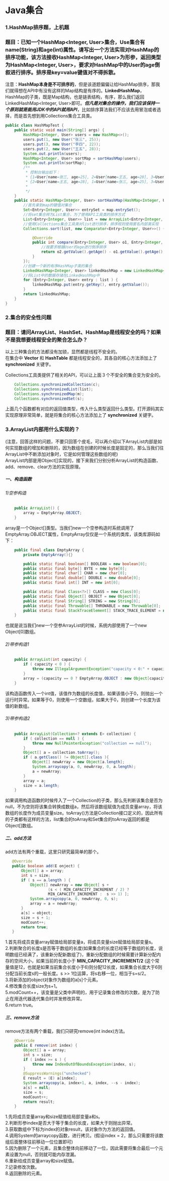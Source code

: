 # Java集合  

### 1.HashMap排序题，上机题  
### 题目：已知一个HashMap<Integer, User>集合，Use集合有name(String)和age(int)属性。请写出一个方法实现对HashMap的排序功能，该方法接收HashMap<Integer, User>为形参，返回类型为HashMap<Integer, User>，要求对HashMap中的User的age倒叙进行排序。排序是key=value键值对不得拆散。  
  
  注意：__HashMap本身是不可排序的__，但是该道题偏偏让给HashMap排序，那我们就得想在API中有没有这样的Map结构是有序的。__LinkedHashMap__，HashMap的子类，既是Map结构，也是链表结构，有序，那么我们返回LinkedHashMap<Integer, User>即可。___但凡是对集合的操作，我们应该保持一个原则就是能用JDK中的API就用API___，比如排序算法我们不应该去用冒泡或者选择，而是首先想到用Collections集合工具类。  
```java
public class HashMapTest {
	public static void main(String[] args) {
		HashMap<Integer, User> users = new HashMap<>();
		users.put(1, new User("张三", 25));
		users.put(3, new User("李四", 22));
		users.put(2, new User("王五", 28));
		System.out.println(users);
		HashMap<Integer, User> sortMap = sortHashMap(users);
		System.out.println(sortMap);	
		/**
		 * 控制台输出如下：  
		 * {1=User[name=张三, age=25], 2=User[name=王五, age=28], 3=User[name=李四, age=22]}  
		 * {2=User[name=王五, age=28], 1=User[name=张三, age=25], 3=User[name=李四, age=22]}  
		 * 
		 */
	}
	public static HashMap<Integer, User> sortHashMap(HashMap<Integer, User> map) {
		//首先拿到map的键值对集合
		Set<Entry<Integer, User>> entrySet = map.entrySet();
		//将set集合转为List集合，为了使用API工具类的排序方式
		List<Entry<Integer, User>> list = new ArrayList<Entry<Integer, User>>(entrySet);
		//使用Collections集合工具类对list进行排序，排序规则使用匿名内部类实现
		Collections.sort(list, new Comparator<Entry<Integer, User>>() {

			@Override
			public int compare(Entry<Integer, User> o1, Entry<Integer, User> o2) {
				//按要求根据User的age进行倒序排序
				return o2.getValue().getAge() - o1.getValue().getAge();
			}
		});
		//创建一个新的有序HashMap子类的集合
		LinkedHashMap<Integer, User> linkedHashMap = new LinkedHashMap<Integer, User>();
		//将List中的数据存储在LinkedHashMap中
		for (Entry<Integer, User> entry : list ) {
			linkedHashMap.put(entry.getKey(), entry.getValue());
		}
		return linkedHashMap;
	}
}
```  
  
### 2.集合的安全性问题  
### 题目：请问ArrayList、HashSet、HashMap是线程安全的吗？如果不是我想要线程安全的聚合怎么办？  
  
  以上三种集合的方法都没有加锁，显然都是线程不安全的。  
  在集合中 __Vector__ 和 __HashTable__ 都是线程安全的，其各自的核心方法添加上了 __synchronized__ 关键字。  

  Collections工具类提供了相关的API，可以让上面３个不安全的集合变为安全的。  
```java
	Collections.synchronizedCollection(c);
	Collections.synchronizedList(list);
	Collections.synchronizedMap(m);
	Collections.synchronizedSet(s);
```  
上面几个函数都有对应的返回值类型，传入什么类型返回什么类型。打开源码其实实现原理非常简单，就是将集合的核心方法添加上了 __synchronized__ 关键字。  
  
### 3.ArrayList内部用什么实现的？
  
  (注意，回答这样的问题，不要只回答个皮毛，可以再介绍以下ArrayList内部是如何实现数组的增加和删除的，因为数组在创建的时候长度是固定的，那么当我们往ArrayList中不断添加对象时，它是如何管理这些数组的呢)  
  ArrayList内部是用Object[]实现的，接下来我们分别分析ArrayList的构造函数、add、remove、clear方法的实现原理。  

##### 一、构造函数  
###### 1)空参构造
```java
	public ArrayList() {
		array = EmptyArray.OBJECT;
	}
```  
  array是一个Object[]类型。当我们new一个空参构造时系统调用了EmptyArray.OBJECT属性，EmptyArray仅仅是一个系统的类库，该类库源码如下：  
```java
	public final class EmptyArray {
		private EmptyArray(){}

		public static final boolean[] BOOLEAN = new boolean[0];
		public static final byte[] BYTE = new byte[0];
		public static final char[] CHAR = new char[0];
		public static final double[] DOUBLE = new double[0];
		public static final int[] INT = new int[0];

		public static final Class<?>[] CLASS = new Class[0];
		public static final Object[] OBJECT = new Object[0];
		public static final String[] STRING = new String[0];
		public static final Throwable[] THROWABLE = new Throwable[0];
		public static final StackTraceElement[] STACK_TRACE_ELEMENT = new StackTraceElement[0];
	}
```  
  也就是说当我们new一个空参ArrayList的时候，系统内部使用了一个new Object[0]数组。
  
###### 2)带参构造1
```java
	public ArrayList(int capacity) {
		if ( capacity < 0 ) {
			throw new IllegalArgumentException("capacity < 0:" + capacity);
		}
		array = (capacity == 0 ? EmptyArray.OBJECT : new Object[capacity] );
	}
```   
  该构造函数传入一个int值，该值作为数组的长度值，如果该值小于0，则抛出一个运行时异常。如果等于0，则使用一个空数组，如果大于0，则创建一个长度为该值的新数组。  

###### 3)带参构造2  
```java
	public ArrayList(Collection<? extends E> collection) {
		if ( collection == null ) {
			throw new NullPointerException("collection == null");
		}
		Object[] a = collection.toArray();
		if ( a.getClass() != Object[].class ){
			Object[] newArray = new Object[a.length];
			System.arraycopy(a, 0, newArray, 0, a.length);
			a = newArray;
		}
		array = a;
		size = a.length;
	}
```   
  如果调用构造函数的时候传入了一个Collection的子类，那么先判断该集合是否为null，不为空则将该集合转换成数组a，然后将该数组赋值为成员变量array，将该数组的长度作为成员变量size。toArray()方法是Collection接口定义的，因此所有的子类都有这样的方法，list集合的toArray和Set集合的toArray返回的都是Object[]数组。  
  
##### 二、add方法  
add方法有两个重载，这里只研究最简单的那个。
 ```java
 	@Override
 	public boolean add(E onject) {
 		Object[] a = array;
 		int s = size;
 		if ( s == a.length ) {
 			Object[] newArray = new Object[ s + 
 					(s < ( MIN_CAPACITY_INCREMENT / 2) ?
 					MIN_CAPACITY_INCREMENT :  s >> 1) ];
 			System.arraycopy(a, 0, newArray, 0, s);
 			array = a = newArray;
 		}
 		a[s] = object;
 		size = s + 1;
 		modCount++;
 		return true;
 	}
 ```    
   1.首先将成员变量array赋值给局部变量a，将成员变量size赋值给局部变量s。  
   2.判断聚合的长度s是否等于数组的长度(如果集合的长度已经等于数组的长度，说明数组已经满了，该重新分配新数组了)，重新分配数组的时候需要计算新分配内存的空间大小，如果当前的长度小于 __MIN_CAPACITY_INCREMENT/2__ (这个常量值是12，也就是如果当前集合长度小于6)则分配12长度，如果集合长度大于6则分配当前长度s的一般长度。s >> 1位运算，将s右移一位，相当于s=s/2。  
   3.将新添加的object对象作为数组的a[s]个元素。  
   4.修改集合长度size为s+1。  
   5.modCount++，该变量是父类中声明的，用于记录集合修改的次数，是为了防止在用迭代器迭代集合时并发修改异常。  
   6.return true。  
  
##### 三、remove方法  
remove方法有两个重载，我们只研究remove(int index)方法。  
```java
	@Override
	public E remove(int index) {
		Object[] a = array;
		int s = size;
		if ( index >= s ) {
			throw new IndexOutOfBoundsException(index, s);
		}
		@SuppressWarnings("unchecked")
		E result = (E) a[index];
		System.arraycopy(a, index+1, a, index, --s - index);
		a[s] = null;
		size = s;
		modCount++;
		return result;
	}
```  
  1.先将成员变量array和size赋值给局部变量a和s。  
  2.判断形参index是否大于等于集合的长度，如果大于则抛出异常。  
  3.获取数组中下标为index的对象result，该对象作为方法的返回值。  
  4.调用System的arraycopy函数，进行拷贝。(假设index = 2，那么只需要将该数组后面整体往前移动一位位置即可)  
  5.因为删除了一个元素，且集合整体向前移动了一位，因此需要将集合最后一个元素设置为null，否则就可能内存泄漏。  
  6.重新给成员变量array和size赋值。  
  7.记录修改次数。  
  8.返回删除的元素。  
